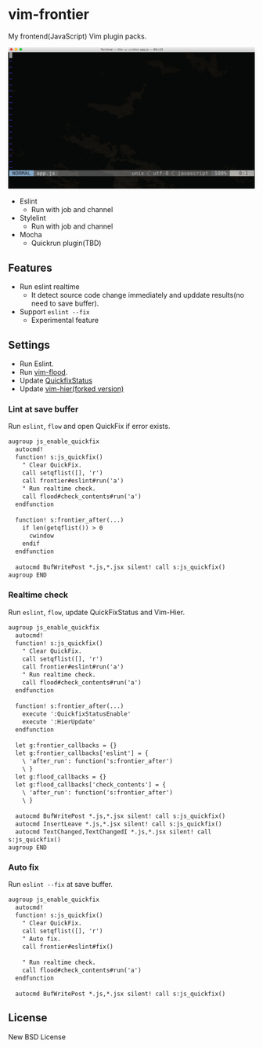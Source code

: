 # vim-frontier

My frontend(JavaScript) Vim plugin packs.

![Execute Eslint realtime](./assets/vim-frontier.gif)

- Eslint
  - Run with job and channel
- Stylelint
  - Run with job and channel
- Mocha
  - Quickrun plugin(TBD)

## Features

- Run eslint realtime
  - It detect source code change immediately and upddate results(no need to save buffer).
- Support `eslint --fix`
  - Experimental feature

## Settings

- Run Eslint.
- Run [vim-flood](https://github.com/heavenshell/vim-flood).
- Update [QuickfixStatus](https://github.com/dannyob/quickfixstatus/)
- Update [vim-hier(forked version)](https://github.com/cohama/vim-hier)

### Lint at save buffer

Run `eslint`, `flow` and open QuickFix if error exists.

```viml
augroup js_enable_quickfix
  autocmd!
  function! s:js_quickfix()
    " Clear QuickFix.
    call setqflist([], 'r')
    call frontier#eslint#run('a')
    " Run realtime check.
    call flood#check_contents#run('a')
  endfunction

  function! s:frontier_after(...)
    if len(getqflist()) > 0
      cwindow
    endif
  endfunction

  autocmd BufWritePost *.js,*.jsx silent! call s:js_quickfix()
augroup END
```

### Realtime check

Run `eslint`, `flow`, update QuickFixStatus and Vim-Hier.

```viml
augroup js_enable_quickfix
  autocmd!
  function! s:js_quickfix()
    " Clear QuickFix.
    call setqflist([], 'r')
    call frontier#eslint#run('a')
    " Run realtime check.
    call flood#check_contents#run('a')
  endfunction

  function! s:frontier_after(...)
    execute ':QuickfixStatusEnable'
    execute ':HierUpdate'
  endfunction

  let g:frontier_callbacks = {}
  let g:frontier_callbacks['eslint'] = {
    \ 'after_run': function('s:frontier_after')
    \ }
  let g:flood_callbacks = {}
  let g:flood_callbacks['check_contents'] = {
    \ 'after_run': function('s:frontier_after')
    \ }

  autocmd BufWritePost *.js,*.jsx silent! call s:js_quickfix()
  autocmd InsertLeave *.js,*.jsx silent! call s:js_quickfix()
  autocmd TextChanged,TextChangedI *.js,*.jsx silent! call s:js_quickfix()
augroup END
```

### Auto fix

Run `eslint --fix` at save buffer.

```viml
augroup js_enable_quickfix
  autocmd!
  function! s:js_quickfix()
    " Clear QuickFix.
    call setqflist([], 'r')
    " Auto fix.
    call frontier#eslint#fix()

    " Run realtime check.
    call flood#check_contents#run('a')
  endfunction

  autocmd BufWritePost *.js,*.jsx silent! call s:js_quickfix()
```

## License

New BSD License
